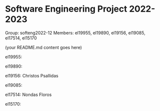 # Software Engineering Project 2022-2023

Group: softeng2022-12
Members: el19955, el19890, el19156, el19085, el17514, el15170
  
  
  
(your README.md content goes here)

el19955:

el19890:

el19156: Christos Psallidas

el19085:

el17514: Nondas Floros

el15170:
